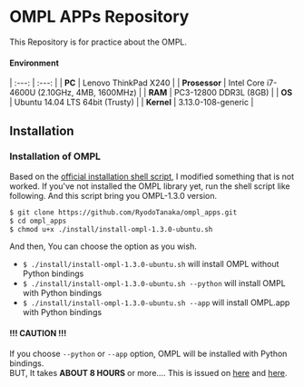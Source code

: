 # OMPL APPs Repository
This Repository is for practice about the OMPL.

#### Environment

| :---: | :---: |
| **PC** | Lenovo ThinkPad X240 |
| **Prosessor** |  Intel Core i7-4600U (2.10GHz, 4MB, 1600MHz) |
| **RAM** | PC3-12800 DDR3L (8GB) |
| **OS** | Ubuntu 14.04 LTS 64bit (Trusty) |
| **Kernel** | 3.13.0-108-generic |

## Installation
### Installation of OMPL
Based on the [official installation shell script](http://ompl.kavrakilab.org/installation.html), I modified something that is not worked.
If you've not installed the OMPL library yet, run the shell script like following. And this script bring you OMPL-1.3.0 version.

```bash
$ git clone https://github.com/RyodoTanaka/ompl_apps.git
$ cd ompl_apps
$ chmod u+x ./install/install-ompl-1.3.0-ubuntu.sh
```

And then, You can choose the option as you wish.

- `$ ./install/install-ompl-1.3.0-ubuntu.sh` will install OMPL without Python bindings
- `$ ./install/install-ompl-1.3.0-ubuntu.sh --python` will install OMPL with Python bindings
- `$ ./install/install-ompl-1.3.0-ubuntu.sh --app` will install OMPL.app with Python bindings

#### !!! CAUTION !!!
If you choose `--python` or `--app` option, OMPL will be installed with Python bindings.  
BUT, It takes **ABOUT 8 HOURS** or more....
This is issued on [here](https://bitbucket.org/ompl/ompl/issues/305/omplapp-installation-stuck-at-geometric) and [here](https://bitbucket.org/ompl/ompl/issues/258/update-bindings-after-reinstalling-ompl).
